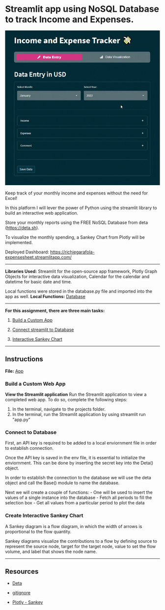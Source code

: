 # Streamlit app using NoSQL Database to track Income and Expenses.

![app demo](Images/demo.gif)

Keep track of your monthly income and expenses without the need for Excel!

In this platform I will lever the power of Python using the streamlit library to build an interactive web application. 

Store your monthly reports using the FREE NoSQL Database from deta (https://deta.sh). 

To visualize the monthly spending, a Sankey Chart from Plotly will be implemented.

Deployed Dashboard: https://richiegarafola-expensesheet.streamlitapp.com/
 
---

**Libraries Used:** Streamlit for the open-source app framework, Plotly Graph Objects for interactive data visualization, Calendar for the calendar and datetime for basic date and time. 

Local functions were stored in the database.py file and imported into the app as well. 
**Local Functions:** [Database](database.py)

---

**For this assignment, there are three main tasks:**

1. [Build a Custom App](#Build-a-Custom-Web-App)

2. [Connect streamlit to Database](#Connect-to-Database)

3. [Interactive Sankey Chart](#Create-Interactive-Sankey-Chart)

---

## Instructions

**File:** [App](app.py)

### Build a Custom Web App

**View the Streamlit application**
Run the Streamlit application to view a completed web app. To do so, complete the following steps:

1. In the terminal, navigate to the projects folder.
2. In the terminal, run the Streamlit application by using streamlit run "app.py"


### Connect to Database

First, an API key is required to be added to a local enviornment file in order to establish connection. 

Once the API key is saved in the env file, it is essential to initialize the  enviornment. This can be done by inserting the secret key into the Deta() object.

In order to establish the connection to the database we will use the deta object and call the Base() module to name the database.

Next we will create a couple of functions:
    - One will be used to insert the values of a single instance into the database
    - Fetch all periods to fill the selection box
    - Get all values from a particular period to plot the data


### Create Interactive Sankey Chart

A Sankey diagram is a flow diagram, in which the width of arrows is proportional to the flow quantity.

Sankey diagrams visualize the contributions to a flow by defining source to represent the source node, target for the target node, value to set the flow volume, and label that shows the node name.


---

## Resources

* [Deta](https://www.deta.sh/)

* [gitignore](https://www.toptal.com/developers/gitignore/api/python)

* [Plotly - Sankey](https://plotly.com/python/sankey-diagram/)



